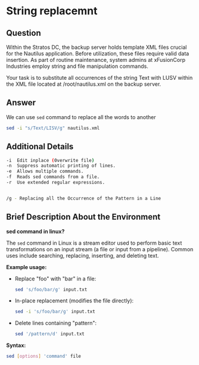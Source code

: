 # String replacemnt

## Question

Within the Stratos DC, the backup server holds template XML files crucial for the Nautilus application. Before utilization, these files require valid data insertion. As part of routine maintenance, system admins at xFusionCorp Industries employ string and file manipulation commands.

Your task is to substitute all occurrences of the string Text with LUSV within the XML file located at /root/nautilus.xml on the backup server.

## Answer

We can use `sed` command to replace all the words to another
```bash
sed -i "s/Text/LISV/g" nautilus.xml
```

## Additional Details

```bash
-i  Edit inplace (0verwrite file)
-n	Suppress automatic printing of lines.
-e	Allows multiple commands.
-f	Reads sed commands from a file.
-r	Use extended regular expressions.


/g - Replacing all the Occurrence of the Pattern in a Line
```

## Brief Description About the Environment

**sed command in linux?**

The `sed` command in Linux is a stream editor used to perform basic text transformations on an input stream (a file or input from a pipeline). Common uses include searching, replacing, inserting, and deleting text.

**Example usage:**

- Replace "foo" with "bar" in a file:
  ```bash
  sed 's/foo/bar/g' input.txt
  ```

- In-place replacement (modifies the file directly):
  ```bash
  sed -i 's/foo/bar/g' input.txt
  ```

- Delete lines containing "pattern":
  ```bash
  sed '/pattern/d' input.txt
  ```

**Syntax:**
```bash
sed [options] 'command' file
```

